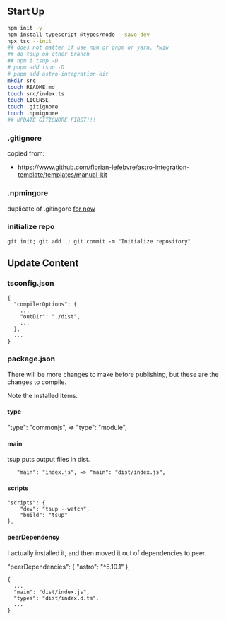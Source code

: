 ## Start Up

```bash
npm init -y
npm install typescript @types/node --save-dev
npx tsc --init
## does not matter if use npm or pnpm or yarn, fwiw
## do tsup on other branch
## npm i tsup -D
# pnpm add tsup -D
# pnpm add astro-integration-kit
mkdir src
touch README.md
touch src/index.ts
touch LICENSE
touch .gitignore
touch .npmignore
## UPDATE GITIGNORE FIRST!!!
```

### .gitignore

copied from:
- https://www.github.com/florian-lefebvre/astro-integration-template/templates/manual-kit


### .npmingore

duplicate of .gitingore [for now](https://www.npmjs.com/package/npmignore)


### initialize repo
```
git init; git add .; git commit -m "Initialize repository"
```


## Update Content

### tsconfig.json

```
{
  "compilerOptions": {
    ...
    "outDir": "./dist",
    ...
  },
  ...
}
```

### package.json

There will be more changes to make before publishing, but these are the changes to compile. 

Note the installed items. 

#### type

"type": "commonjs", => "type": "module",

#### main

tsup puts output files in dist. 

```
   "main": "index.js", => "main": "dist/index.js",
```
#### scripts

	"scripts": {
		"dev": "tsup --watch",
		"build": "tsup"
	},

#### peerDependency 

I actually installed it, and then moved it out of dependencies to peer. 

  "peerDependencies": {
    "astro": "^5.10.1"
  },




```
{
  ...
  "main": "dist/index.js",
  "types": "dist/index.d.ts",
  ...
}
```